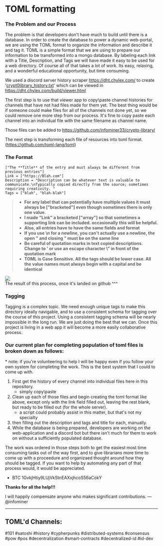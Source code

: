 # TOML formatting
### The Problem and our Process

The problem is that developers don't have much to build until there is a database. In order to create the database to power a dynamic web-portal, we are using the TOML format to organize the information and describe it and tag it. TOML is a simple format that we are using to prepare our information to be transformed into a mongo database. By labeling each link with a Title, Description, and Tags we will have made it easy   to be used for a web directory. Of course all of that takes a lot of work. Its easy, relaxing, and a wonderful educational opportunity, but time consuming.

We used a discord server history scraper https://dht.chylex.com/ to create '[crypt0library_history.txt](https://github.com/infominer33/crypto-library/blob/master/crypt0library_history.txt)' which can be viewed in https://dht.chylex.com/build/viewer.html

The first step is to use that viewer app to copy\paste channel histories for channels that have not had files made for them yet. The best thing would be if someone could make files for all of the channels not done yet, so we could remove one more step from our process. It's fine to copy paste each channel into an individual file with the same filename as channel name.

Those files can be added to https://github.com/infominer33/crypto-library/

The next step is transforming each file of resources into toml format.  (https://github.com/toml-lang/toml)
  
### The Format

```
["The **Title** of the entry and must always be different from previous entries"] 
Link = ["https://Blah.com"]
Description = "Description can be whatever text is valuable to communicate.\nTypically copied directly from the source; sometimes requiring creativity. "
Tags = ["blah", "blah-blah"]
```

>* **For any label that can potentially have multiple values it must always be ["bracketed"] even though sometimes there is only one value.**
>* **I made "Link" a bracketed ["array"] so that sometimes a supporting link can be included. occasionally this will be helpful.**
>* **Also, all entries have to have the same fields and format**
>* **If you use \n for a newline, you can't actually use a newline, the open " and closing " must be on the same line**
>* **Be careful of quotation marks in text copied descriptions. Change to ' or use an escape character \\" in front of the quotation mark**
>* **TOML is Case Sensitive. All the tags should be lower case. All the value names must always begin with a capital and be identical**

<img src="http://i.imgur.com/1nmrAAu.png"/></br>
The result of this process, once it's landed on github ^^^

### Tagging

Tagging is a complex topic. We need enough unique tags to make this directory ideally navigable, and to use a consistent schema for tagging over the course of this project. Using a consistent tagging schema will be nearly impossible in the long run. We are just doing the best that we can. Once this project is living in a web app it will become a more easily collaborative process.

### Our current plan for completing population of toml files is broken down as follows:

\* note: if you're volunteering to help I will be happy even if you follow your own system for completing the work. This is the best system that I could to come up with.

1. First get the history of every channel into individual files here in this repository.
   - simply copy\paste 
2. Clean up each of those files and begin creating the toml format like above, except only with the link field filled out, leaving the rest blank, but ready to be filled out (for the whole server).
   - a script could probably assist in this matter, but that's not my specialty
4. then filling out the description and tags and title for each, manually.
5. While the database is being prepared, developers are working on the web-application and a discord bot but there isn't much for them to work on without a sufficiently populated database.

The work was ordered in those steps both to get the easiest most time consuming tasks out of the way first, and to give librarians more time to come up with a proceedure and organizaed thought around how they should be tagged. If you want to help by automating any part of that process would, it would be appreciated.

* BTC 1GvkjHtiy9LUjVkStnEAXxjhcoS56aCokY



**Thanks for all the help!!!**

I will happily compensate anyone who makes significant contributions. —@infominer

---
## TOML'd Channels:
#101 #satoshi #history #cypherpunks #distributed-systems #consensus #pow #pos #decentralization #smart-contracts #decentralized-id #id-dev
